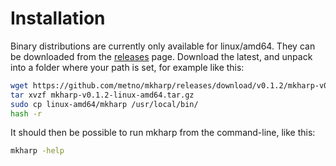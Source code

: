 # Installation

Binary distributions are currently only available for linux/amd64. They can be downloaded from the [releases](https://github.com/metno/mkharp/releases/) page. Download the latest, and unpack into a folder where your path is set, for example like this:

```bash
wget https://github.com/metno/mkharp/releases/download/v0.1.2/mkharp-v0.1.2-linux-amd64.tar.gz
tar xvzf mkharp-v0.1.2-linux-amd64.tar.gz
sudo cp linux-amd64/mkharp /usr/local/bin/
hash -r
```

It should then be possible to run mkharp from the command-line, like this:

```bash
mkharp -help
```


